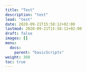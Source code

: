 ```yaml
---
title: "Test"
description: "test"
lead: "test"
date: 2020-09-21T15:58:12+02:00
lastmod: 2020-09-21T15:58:12+02:00
draft: false
images: []
menu:
  docs:
    parent: "basicScripts"
weight: 360
toc: true
---
```

